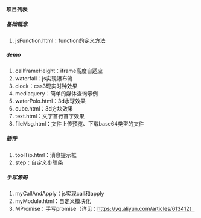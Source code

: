#### 项目列表


##### 基础概念
1. jsFunction.html：function的定义方法


##### demo
1. calIframeHeight：iframe高度自适应
2. waterfall：js实现瀑布流
3. clock：css3现实时钟效果
4. mediaquery：简单的媒体查询示例
5. waterPolo.html：3d水球效果
6. cube.html：3d方块效果
7. text.html：文字首行首字效果
8. fileMsg.html：文件上传预览、下载base64类型的文件


##### 插件
1. toolTip.html：消息提示框
2. step：自定义步骤条


##### 手写源码
1. myCallAndApply：js实现call和apply
2. myModule.html：自定义模块化
3. MPromise：手写promise（详见：https://yq.aliyun.com/articles/613412）